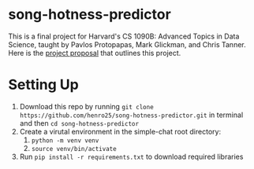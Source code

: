 # song-hotness-predictor
This is a final project for Harvard's CS 1090B: Advanced Topics in Data Science, taught by Pavlos Protopapas, Mark Glickman, and Chris Tanner. Here is the [project proposal](https://drive.google.com/file/d/1oYSoVTVeeWp1MHZzLn1xYrfKpXKlNNyf/view) that outlines this project.

# Setting Up
1. Download this repo by running `git clone https://github.com/henro25/song-hotness-predictor.git` in terminal and then `cd song-hotness-predictor`
2. Create a virutal environment in the simple-chat root directory:
   1. `python -m venv venv`
   2. `source venv/bin/activate`
3. Run `pip install -r requirements.txt` to download required libraries
